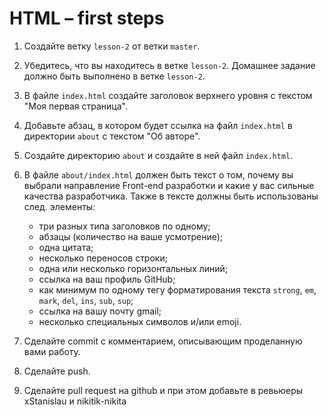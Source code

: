 # HTML – first steps

1. Создайте ветку `lesson-2` от ветки `master`.
2. Убедитесь, что вы находитесь в ветке `lesson-2`. Домашнее задание должно быть выполнено в ветке `lesson-2`.
3. В файле `index.html` создайте заголовок верхнего уровня с текстом "Моя первая страница".
4. Добавьте абзац, в котором будет ссылка на файл `index.html` в директории `about` с текстом "Об авторе".
5. Создайте директорию `about` и создайте в ней файл `index.html`.
6. В файле `about/index.html` должен быть текст о том, почему вы выбрали направление Front-end разработки и какие у вас сильные качества разработчика. Также в тексте должны быть использованы след. элементы:

   - три разных типа заголовков по одному;
   - абзацы (количество на ваше усмотрение);
   - одна цитата;
   - несколько переносов строки;
   - одна или несколько горизонтальных линий;
   - ссылка на ваш профиль GitHub;
   - как минимум по одному тегу форматирования текста `strong`, `em`, `mark`, `del`, `ins`, `sub`, `sup`;
   - ссылка на вашу почту gmail;
   - несколько специальных символов и/или emoji.

7. Сделайте commit с комментарием, описывающим проделанную вами работу.
8. Сделайте push.
9. Сделайте pull request на github и при этом добавьте в ревьюеры
   xStanislau и nikitik-nikita
